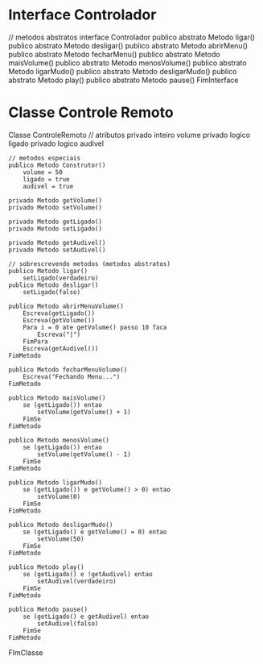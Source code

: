 # Interface Controlador

// metodos abstratos
interface Controlador
    publico abstrato Metodo ligar()
    publico abstrato Metodo desligar()
    publico abstrato Metodo abrirMenu()
    publico abstrato Metodo fecharMenu()
    publico abstrato Metodo maisVolume()
    publico abstrato Metodo menosVolume()
    publico abstrato Metodo ligarMudo()
    publico abstrato Metodo desligarMudo()
    publico abstrato Metodo play()
    publico abstrato Metodo pause()
FimInterface

# Classe Controle Remoto

Classe ControleRemoto
    // atributos
    privado inteiro volume
    privado logico ligado
    privado logico audivel

    // metodos especiais
    publico Metodo Construtor()
        volume = 50
        ligado = true
        audivel = true

    privado Metodo getVolume()
    privado Metodo setVolume()

    privado Metodo getLigado()
    privado Metodo setLigado()

    privado Metodo getAudivel()
    privado Metodo setAudivel()

    // sobrescrevendo metodos (metodos abstratos)
    publico Metodo ligar()
        setLigado(verdadeiro)
    publico Metodo desligar()
        setLigado(falso)

    publico Metodo abrirMenuVolume()
        Escreva(getLigado())
        Escreva(getVolume())
        Para i = 0 ate getVolume() passo 10 faca
            Escreva("|")
        FimPara
        Escreva(getAudivel())
    FimMetodo

    publico Metodo fecharMenuVolume()
        Escreva("Fechando Menu...")
    FimMetodo

    publico Metodo maisVolume()
        se (getLigado()) entao
            setVolume(getVolume() + 1)
        FimSe
    FimMetodo

    publico Metodo menosVolume()
        se (getLigado()) entao
            setVolume(getVolume() - 1)
        FimSe
    FimMetodo

    publico Metodo ligarMudo()
        se (getLigado()) e getVolume() > 0) entao
            setVolume(0)
        FimSe
    FimMetodo

    publico Metodo desligarMudo()
        se (getLigado() e getVolume() = 0) entao
            setVolume(50)
        FimSe
    FimMetodo

    publico Metodo play()
        se (getLigado() e !getAudivel) entao
            setAudivel(verdadeiro)
        FimSe
    FimMetodo

    publico Metodo pause()
        se (getLigado() e getAudivel) entao
            setAudivel(falso)
        FimSe
    FimMetodo

FImClasse
